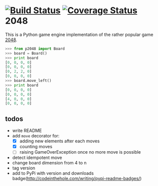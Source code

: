 [![Build Status](https://travis-ci.org/mamachanko/2048.png?branch=master)](https://travis-ci.org/mamachanko/2048)
[![Coverage Status](https://coveralls.io/repos/mamachanko/2048/badge.png)](https://coveralls.io/r/mamachanko/2048)
2048
====

This is a Python game engine implementation of the rather popular game [2048](http://gabrielecirulli.github.io/2048/).

```python
>>> from p2048 import Board
>>> board = Board()
>>> print board
[0, 0, 0, 0]
[0, 0, 0, 0]
[0, 2, 2, 0]
[0, 0, 0, 0]
>>> board.move_left()
>>> print board
[0, 0, 0, 0]
[0, 0, 0, 0]
[4, 0, 0, 0]
[0, 0, 0, 0]
```


todos
-----
 * write README
 * add `move` decorator for:
   * [x] adding new elements after each moves
   * [x] counting moves
   * [ ] raising GameOverException once no more move is possible
 * detect idempotent move
 * change board dimension from 4 to n
 * tag version
 * add to PyPi with version and downloads badge(http://codeinthehole.com/writing/pypi-readme-badges/)
